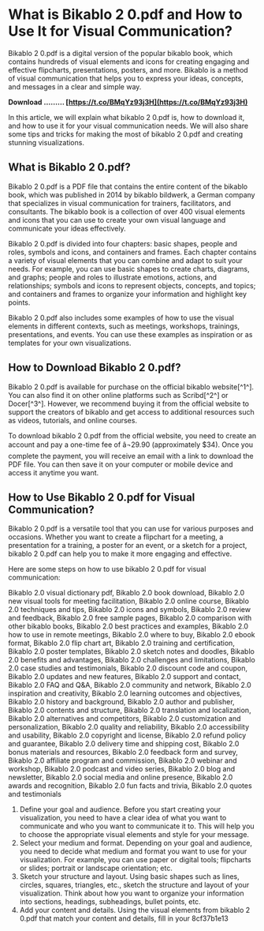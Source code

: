 
 
# What is Bikablo 2 0.pdf and How to Use It for Visual Communication?
  
Bikablo 2 0.pdf is a digital version of the popular bikablo book, which contains hundreds of visual elements and icons for creating engaging and effective flipcharts, presentations, posters, and more. Bikablo is a method of visual communication that helps you to express your ideas, concepts, and messages in a clear and simple way.
 
**Download ……… [https://t.co/BMqYz93j3H](https://t.co/BMqYz93j3H)**


  
In this article, we will explain what bikablo 2 0.pdf is, how to download it, and how to use it for your visual communication needs. We will also share some tips and tricks for making the most of bikablo 2 0.pdf and creating stunning visualizations.
  
## What is Bikablo 2 0.pdf?
  
Bikablo 2 0.pdf is a PDF file that contains the entire content of the bikablo book, which was published in 2014 by bikablo bildwerk, a German company that specializes in visual communication for trainers, facilitators, and consultants. The bikablo book is a collection of over 400 visual elements and icons that you can use to create your own visual language and communicate your ideas effectively.
  
Bikablo 2 0.pdf is divided into four chapters: basic shapes, people and roles, symbols and icons, and containers and frames. Each chapter contains a variety of visual elements that you can combine and adapt to suit your needs. For example, you can use basic shapes to create charts, diagrams, and graphs; people and roles to illustrate emotions, actions, and relationships; symbols and icons to represent objects, concepts, and topics; and containers and frames to organize your information and highlight key points.
  
Bikablo 2 0.pdf also includes some examples of how to use the visual elements in different contexts, such as meetings, workshops, trainings, presentations, and events. You can use these examples as inspiration or as templates for your own visualizations.
  
## How to Download Bikablo 2 0.pdf?
  
Bikablo 2 0.pdf is available for purchase on the official bikablo website[^1^]. You can also find it on other online platforms such as Scribd[^2^] or Docer[^3^]. However, we recommend buying it from the official website to support the creators of bikablo and get access to additional resources such as videos, tutorials, and online courses.
  
To download bikablo 2 0.pdf from the official website, you need to create an account and pay a one-time fee of â¬29.90 (approximately $34). Once you complete the payment, you will receive an email with a link to download the PDF file. You can then save it on your computer or mobile device and access it anytime you want.
  
## How to Use Bikablo 2 0.pdf for Visual Communication?
  
Bikablo 2 0.pdf is a versatile tool that you can use for various purposes and occasions. Whether you want to create a flipchart for a meeting, a presentation for a training, a poster for an event, or a sketch for a project, bikablo 2 0.pdf can help you to make it more engaging and effective.
  
Here are some steps on how to use bikablo 2 0.pdf for visual communication:
 
Bikablo 2.0 visual dictionary pdf,  Bikablo 2.0 book download,  Bikablo 2.0 new visual tools for meeting facilitation,  Bikablo 2.0 online course,  Bikablo 2.0 techniques and tips,  Bikablo 2.0 icons and symbols,  Bikablo 2.0 review and feedback,  Bikablo 2.0 free sample pages,  Bikablo 2.0 comparison with other bikablo books,  Bikablo 2.0 best practices and examples,  Bikablo 2.0 how to use in remote meetings,  Bikablo 2.0 where to buy,  Bikablo 2.0 ebook format,  Bikablo 2.0 flip chart art,  Bikablo 2.0 training and certification,  Bikablo 2.0 poster templates,  Bikablo 2.0 sketch notes and doodles,  Bikablo 2.0 benefits and advantages,  Bikablo 2.0 challenges and limitations,  Bikablo 2.0 case studies and testimonials,  Bikablo 2.0 discount code and coupon,  Bikablo 2.0 updates and new features,  Bikablo 2.0 support and contact,  Bikablo 2.0 FAQ and Q&A,  Bikablo 2.0 community and network,  Bikablo 2.0 inspiration and creativity,  Bikablo 2.0 learning outcomes and objectives,  Bikablo 2.0 history and background,  Bikablo 2.0 author and publisher,  Bikablo 2.0 contents and structure,  Bikablo 2.0 translation and localization,  Bikablo 2.0 alternatives and competitors,  Bikablo 2.0 customization and personalization,  Bikablo 2.0 quality and reliability,  Bikablo 2.0 accessibility and usability,  Bikablo 2.0 copyright and license,  Bikablo 2.0 refund policy and guarantee,  Bikablo 2.0 delivery time and shipping cost,  Bikablo 2.0 bonus materials and resources,  Bikablo 2.0 feedback form and survey,  Bikablo 2.0 affiliate program and commission,  Bikablo 2.0 webinar and workshop,  Bikablo 2.0 podcast and video series,  Bikablo 2.0 blog and newsletter,  Bikablo 2.0 social media and online presence,  Bikablo 2.0 awards and recognition,  Bikablo 2.0 fun facts and trivia,  Bikablo 2.0 quotes and testimonials
  
1. Define your goal and audience. Before you start creating your visualization, you need to have a clear idea of what you want to communicate and who you want to communicate it to. This will help you to choose the appropriate visual elements and style for your message.
2. Select your medium and format. Depending on your goal and audience, you need to decide what medium and format you want to use for your visualization. For example, you can use paper or digital tools; flipcharts or slides; portrait or landscape orientation; etc.
3. Sketch your structure and layout. Using basic shapes such as lines, circles, squares, triangles, etc., sketch the structure and layout of your visualization. Think about how you want to organize your information into sections, headings, subheadings, bullet points, etc.
4. Add your content and details. Using the visual elements from bikablo 2 0.pdf that match your content and details, fill in your 8cf37b1e13


